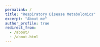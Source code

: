 ```yaml
---
permalink: /
title: "Respiratory Disease Metabolomics"
excerpt: "About me"
author_profile: true
redirect_from: 
  - /about/
  - /about.html
---
```


